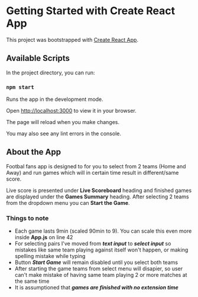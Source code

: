 # Getting Started with Create React App

This project was bootstrapped with [Create React App](https://github.com/facebook/create-react-app).

## Available Scripts

In the project directory, you can run:

### `npm start`

Runs the app in the development mode.

Open [http://localhost:3000](http://localhost:3000) to view it in your browser.

The page will reload when you make changes.

You may also see any lint errors in the console.

## About the App

Footbal fans app is designed to for you to select from 2 teams (Home and Away) and run games which will in certain time result in different/same score.

Live score is presented under **Live Scoreboard** heading and finished games are displayed under the **Games Summary** heading. After selecting 2 teams from the dropdown menu you can **Start the Game**.

### Things to note

-   Each game lasts 9min (scaled 90min to 9). You can scale this even more inside **App.js** on line 42
-   For selecting pairs I've moved from **_text input_** to **_select input_** so mistakes like same team playing against itself won't happen, or making spelling mistake while typing
-   Button **_Start Game_** will remain disabled until you select both teams
-   After starting the game teams from select menu will disapier, so user can't make mistake of having same team playing 2 or more matches at the same time
-   It is assumptioned that **_games are finished with no extension time_**
